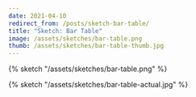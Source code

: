 ```yaml
---
date: 2021-04-10
redirect_from: /posts/sketch-bar-table/
title: "Sketch: Bar Table"
image: /assets/sketches/bar-table.png
thumb: /assets/sketches/bar-table-thumb.jpg
---
```


{% sketch "/assets/sketches/bar-table.png" %}

{% sketch "/assets/sketches/bar-table-actual.jpg" %}
